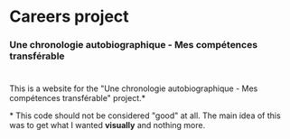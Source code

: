 # Careers project
### Une chronologie autobiographique - Mes compétences transférable
#
This is a website for the "Une chronologie autobiographique - Mes compétences transférable" project.*



\* This code should not be considered "good" at all. The main idea of this was to get what I wanted **visually** and nothing more. 